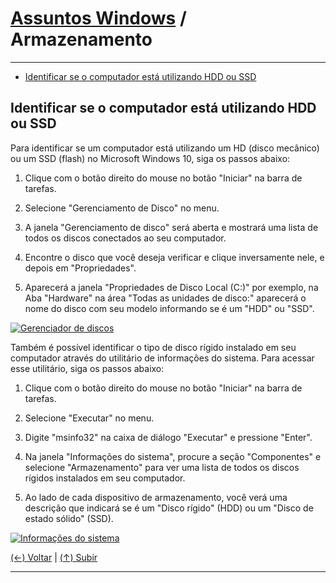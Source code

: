 # [Assuntos Windows](https://github.com/systemboys/GTi_Laboratory/tree/main/Microsoft%20Windows#assuntos-windows "Assuntos Windows") / Armazenamento

---

- [Identificar se o computador está utilizando HDD ou SSD](#identificar-se-o-computador-est%C3%A1-utilizando-hdd-ou-ssd "Identificar se o computador está utilizando HDD ou SSD")

## Identificar se o computador está utilizando HDD ou SSD

Para identificar se um computador está utilizando um HD (disco mecânico) ou um SSD (flash) no Microsoft Windows 10, siga os passos abaixo:

1. Clique com o botão direito do mouse no botão "Iniciar" na barra de tarefas.

2. Selecione "Gerenciamento de Disco" no menu.

3. A janela "Gerenciamento de disco" será aberta e mostrará uma lista de todos os discos conectados ao seu computador.

4. Encontre o disco que você deseja verificar e clique inversamente nele, e depois em "Propriedades".

5. Aparecerá a janela "Propriedades de Disco Local (C:)" por exemplo, na Aba "Hardware" na área "Todas as unidades de disco:" aparecerá o nome do disco com seu modelo informando se é um "HDD" ou "SSD".

[![Gerenciador de discos](https://github.com/systemboys/GTi_Laboratory/raw/main/Microsoft%20Windows/Microsoft%20Windows%2010/Armazenamento/images/Gerenciador%20de%20discos.png "Gerenciador de discos")](https://github.com/systemboys/GTi_Laboratory/raw/main/Microsoft%20Windows/Microsoft%20Windows%2010/Armazenamento/images/Gerenciador%20de%20discos.png "Gerenciador de discos")

Também é possível identificar o tipo de disco rígido instalado em seu computador através do utilitário de informações do sistema. Para acessar esse utilitário, siga os passos abaixo:

1. Clique com o botão direito do mouse no botão "Iniciar" na barra de tarefas.

2. Selecione "Executar" no menu.

3. Digite "msinfo32" na caixa de diálogo "Executar" e pressione "Enter".

4. Na janela "Informações do sistema", procure a seção "Componentes" e selecione "Armazenamento" para ver uma lista de todos os discos rígidos instalados em seu computador.

5. Ao lado de cada dispositivo de armazenamento, você verá uma descrição que indicará se é um "Disco rígido" (HDD) ou um "Disco de estado sólido" (SSD).

[![Informações do sistema](https://github.com/systemboys/GTi_Laboratory/raw/main/Microsoft%20Windows/Microsoft%20Windows%2010/Armazenamento/images/Informa%C3%A7%C3%B5es%20do%20sistema.png "Informações do sistema")](https://github.com/systemboys/GTi_Laboratory/raw/main/Microsoft%20Windows/Microsoft%20Windows%2010/Armazenamento/images/Informa%C3%A7%C3%B5es%20do%20sistema.png "Informações do sistema")

[(&larr;) Voltar](https://github.com/systemboys/GTi_Laboratory/tree/main/Microsoft%20Windows#assuntos-windows "Voltar ao Sumário") | 
[(&uarr;) Subir](#react-codes--armazenamento "Subir para o topo")

---
